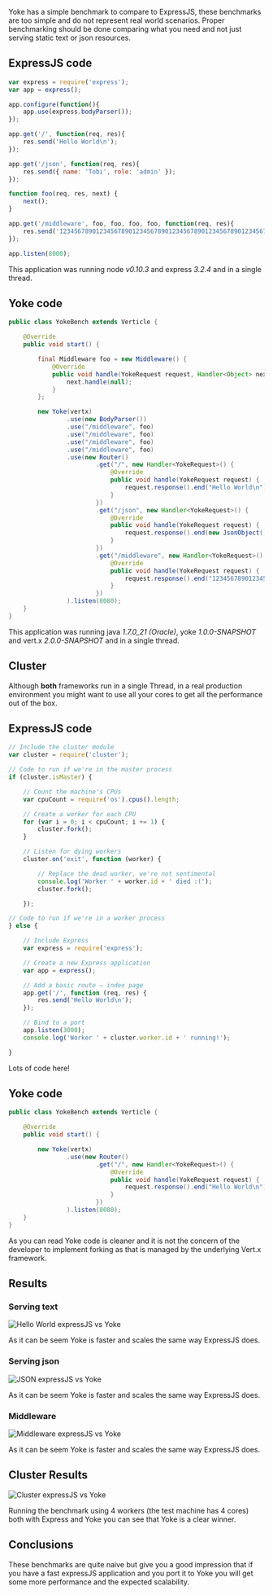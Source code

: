 Yoke has a simple benchmark to compare to ExpressJS, these benchmarks are too simple and do not represent real world
scenarios. Proper benchmarking should be done comparing what you need and not just serving static text or json
resources.

## ExpressJS code

``` javascript
var express = require('express');
var app = express();

app.configure(function(){
    app.use(express.bodyParser());
});

app.get('/', function(req, res){
    res.send('Hello World\n');
});

app.get('/json', function(req, res){
    res.send({ name: 'Tobi', role: 'admin' });
});

function foo(req, res, next) {
    next();
}

app.get('/middleware', foo, foo, foo, foo, function(req, res){
    res.send('1234567890123456789012345678901234567890123456789012345678901234567890123456789012345678901234567890');
});

app.listen(8000);
```

This application was running node *v0.10.3* and express *3.2.4* and in a single thread.


## Yoke code

``` java
public class YokeBench extends Verticle {

    @Override
    public void start() {

        final Middleware foo = new Middleware() {
            @Override
            public void handle(YokeRequest request, Handler<Object> next) {
                next.handle(null);
            }
        };

        new Yoke(vertx)
                .use(new BodyParser())
                .use("/middleware", foo)
                .use("/middleware", foo)
                .use("/middleware", foo)
                .use("/middleware", foo)
                .use(new Router()
                        .get("/", new Handler<YokeRequest>() {
                            @Override
                            public void handle(YokeRequest request) {
                                request.response().end("Hello World\n");
                            }
                        })
                        .get("/json", new Handler<YokeRequest>() {
                            @Override
                            public void handle(YokeRequest request) {
                                request.response().end(new JsonObject().putString("name", "Tobi").putString("role", "admin"));
                            }
                        })
                        .get("/middleware", new Handler<YokeRequest>() {
                            @Override
                            public void handle(YokeRequest request) {
                                request.response().end("1234567890123456789012345678901234567890123456789012345678901234567890123456789012345678901234567890");
                            }
                        })
                ).listen(8080);
    }
}
```

This application was running java *1.7.0_21 (Oracle)*, yoke *1.0.0-SNAPSHOT* and vert.x *2.0.0-SNAPSHOT* and in a single
thread.


## Cluster

Although **both** frameworks run in a single Thread, in a real production environment you might want to use all your
cores to get all the performance out of the box.


## ExpressJS code

``` javascript
// Include the cluster module
var cluster = require('cluster');

// Code to run if we're in the master process
if (cluster.isMaster) {

    // Count the machine's CPUs
    var cpuCount = require('os').cpus().length;

    // Create a worker for each CPU
    for (var i = 0; i < cpuCount; i += 1) {
        cluster.fork();
    }

    // Listen for dying workers
    cluster.on('exit', function (worker) {

        // Replace the dead worker, we're not sentimental
        console.log('Worker ' + worker.id + ' died :(');
        cluster.fork();

    });

// Code to run if we're in a worker process
} else {

    // Include Express
    var express = require('express');

    // Create a new Express application
    var app = express();

    // Add a basic route – index page
    app.get('/', function (req, res) {
        res.send('Hello World\n');
    });

    // Bind to a port
    app.listen(3000);
    console.log('Worker ' + cluster.worker.id + ' running!');

}
```

Lots of code here!

## Yoke code

``` java
public class YokeBench extends Verticle {

    @Override
    public void start() {

        new Yoke(vertx)
                .use(new Router()
                        .get("/", new Handler<YokeRequest>() {
                            @Override
                            public void handle(YokeRequest request) {
                                request.response().end("Hello World\n");
                            }
                        })
                ).listen(8080);
    }
}
```

As you can read Yoke code is cleaner and it is not the concern of the developer to implement forking as that is managed
by the underlying Vert.x framework.


## Results

### Serving text

![Hello World expressJS vs Yoke](text.png)

As it can be seem Yoke is faster and scales the same way ExpressJS does.

### Serving json

![JSON expressJS vs Yoke](json.png)

As it can be seem Yoke is faster and scales the same way ExpressJS does.

### Middleware

![Middleware expressJS vs Yoke](middleware.png)

As it can be seem Yoke is faster and scales the same way ExpressJS does.

## Cluster Results

![Cluster expressJS vs Yoke](cluster.png)

Running the benchmark using 4 workers (the test machine has 4 cores) both with Express and Yoke you can see that Yoke
is a clear winner.

## Conclusions

These benchmarks are quite naive but give you a good impression that if you have a fast expressJS application and you
port it to Yoke you will get some more performance and the expected scalability.